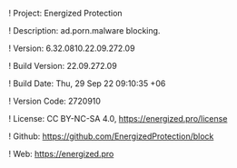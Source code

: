 ! Project: Energized Protection

! Description: ad.porn.malware blocking.

! Version: 6.32.0810.22.09.272.09

! Build Version: 22.09.272.09

! Build Date: Thu, 29 Sep 22 09:10:35 +06

! Version Code: 2720910

! License: CC BY-NC-SA 4.0, https://energized.pro/license

! Github: https://github.com/EnergizedProtection/block

! Web: https://energized.pro
